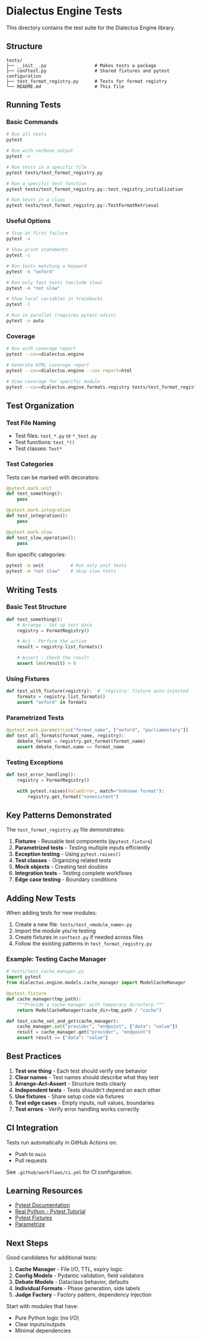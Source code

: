 # Dialectus Engine Tests

This directory contains the test suite for the Dialectus Engine library.

## Structure

```
tests/
├── __init__.py                  # Makes tests a package
├── conftest.py                  # Shared fixtures and pytest configuration
├── test_format_registry.py      # Tests for format registry
└── README.md                    # This file
```

## Running Tests

### Basic Commands

```bash
# Run all tests
pytest

# Run with verbose output
pytest -v

# Run tests in a specific file
pytest tests/test_format_registry.py

# Run a specific test function
pytest tests/test_format_registry.py::test_registry_initialization

# Run tests in a class
pytest tests/test_format_registry.py::TestFormatRetrieval
```

### Useful Options

```bash
# Stop at first failure
pytest -x

# Show print statements
pytest -s

# Run tests matching a keyword
pytest -k "oxford"

# Run only fast tests (exclude slow)
pytest -m "not slow"

# Show local variables in tracebacks
pytest -l

# Run in parallel (requires pytest-xdist)
pytest -n auto
```

### Coverage

```bash
# Run with coverage report
pytest --cov=dialectus.engine

# Generate HTML coverage report
pytest --cov=dialectus.engine --cov-report=html

# View coverage for specific module
pytest --cov=dialectus.engine.formats.registry tests/test_format_registry.py
```

## Test Organization

### Test File Naming
- Test files: `test_*.py` or `*_test.py`
- Test functions: `test_*()`
- Test classes: `Test*`

### Test Categories

Tests can be marked with decorators:

```python
@pytest.mark.unit
def test_something():
    pass

@pytest.mark.integration
def test_integration():
    pass

@pytest.mark.slow
def test_slow_operation():
    pass
```

Run specific categories:
```bash
pytest -m unit          # Run only unit tests
pytest -m "not slow"    # Skip slow tests
```

## Writing Tests

### Basic Test Structure

```python
def test_something():
    # Arrange - Set up test data
    registry = FormatRegistry()

    # Act - Perform the action
    result = registry.list_formats()

    # Assert - Check the result
    assert len(result) > 0
```

### Using Fixtures

```python
def test_with_fixture(registry):  # 'registry' fixture auto-injected
    formats = registry.list_formats()
    assert "oxford" in formats
```

### Parametrized Tests

```python
@pytest.mark.parametrize("format_name", ["oxford", "parliamentary"])
def test_all_formats(format_name, registry):
    debate_format = registry.get_format(format_name)
    assert debate_format.name == format_name
```

### Testing Exceptions

```python
def test_error_handling():
    registry = FormatRegistry()

    with pytest.raises(ValueError, match="Unknown format"):
        registry.get_format("nonexistent")
```

## Key Patterns Demonstrated

The `test_format_registry.py` file demonstrates:

1. **Fixtures** - Reusable test components (`@pytest.fixture`)
2. **Parametrized tests** - Testing multiple inputs efficiently
3. **Exception testing** - Using `pytest.raises()`
4. **Test classes** - Organizing related tests
5. **Mock objects** - Creating test doubles
6. **Integration tests** - Testing complete workflows
7. **Edge case testing** - Boundary conditions

## Adding New Tests

When adding tests for new modules:

1. Create a new file: `tests/test_<module_name>.py`
2. Import the module you're testing
3. Create fixtures in `conftest.py` if needed across files
4. Follow the existing patterns in `test_format_registry.py`

### Example: Testing Cache Manager

```python
# tests/test_cache_manager.py
import pytest
from dialectus.engine.models.cache_manager import ModelCacheManager

@pytest.fixture
def cache_manager(tmp_path):
    """Provide a cache manager with temporary directory."""
    return ModelCacheManager(cache_dir=tmp_path / "cache")

def test_cache_set_and_get(cache_manager):
    cache_manager.set("provider", "endpoint", {"data": "value"})
    result = cache_manager.get("provider", "endpoint")
    assert result == {"data": "value"}
```

## Best Practices

1. **Test one thing** - Each test should verify one behavior
2. **Clear names** - Test names should describe what they test
3. **Arrange-Act-Assert** - Structure tests clearly
4. **Independent tests** - Tests shouldn't depend on each other
5. **Use fixtures** - Share setup code via fixtures
6. **Test edge cases** - Empty inputs, null values, boundaries
7. **Test errors** - Verify error handling works correctly

## CI Integration

Tests run automatically in GitHub Actions on:
- Push to `main`
- Pull requests

See `.github/workflows/ci.yml` for CI configuration.

## Learning Resources

- [Pytest Documentation](https://docs.pytest.org/)
- [Real Python - Pytest Tutorial](https://realpython.com/pytest-python-testing/)
- [Pytest Fixtures](https://docs.pytest.org/en/stable/fixture.html)
- [Parametrize](https://docs.pytest.org/en/stable/parametrize.html)

## Next Steps

Good candidates for additional tests:

1. **Cache Manager** - File I/O, TTL, expiry logic
2. **Config Models** - Pydantic validation, field validators
3. **Debate Models** - Dataclass behavior, defaults
4. **Individual Formats** - Phase generation, side labels
5. **Judge Factory** - Factory pattern, dependency injection

Start with modules that have:
- Pure Python logic (no I/O)
- Clear inputs/outputs
- Minimal dependencies
